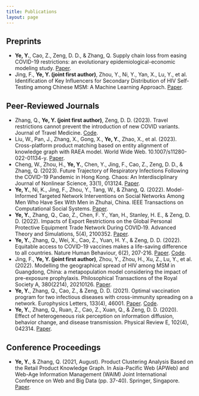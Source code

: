 ```yaml
---
title: Publications
layout: page
---
```


<h2>Preprints</h2> 
<ul>
    <li><b>Ye, Y.</b>, Cao, Z., Zeng, D. D., & Zhang, Q. Supply chain loss from easing COVID-19 restrictions: an evolutionary epidemiological-economic modeling study. <a href="https://doi.org/10.21203/rs.3.rs-2355650/v1">Paper</a>. </li>
    <li>Jing, F., <b>Ye, Y. (joint first author)</b>, Zhou, Y., Ni, Y., Yan, X., Lu, Y., et al. Identification of Key Influencers for Secondary Distribution of HIV Self-Testing among Chinese MSM: A Machine Learning Approach. <a href="https://www.medrxiv.org/content/10.1101/2021.04.19.21255584v1">Paper</a>. </li>
</ul>

<h2>Peer-Reviewed Journals</h2> 
<ul>
    <li>Zhang, Q., <b>Ye, Y. (joint first author)</b>, Zeng, D. D. (2023). Travel restrictions cannot prevent the introduction of new COVID variants. Journal of Travel Medicine. <a href="https://github.com/jianan0099/EffectiveDistance">Code</a>. </li>
    <li>Liu, W., Pan, J., Zhang, X., Gong, X., <b>Ye, Y.</b>, Zhao, X., et al. (2023). Cross-platform product matching based on entity alignment of knowledge graph with RAEA model. World Wide Web. 10.1007/s11280-022-01134-y. <a href="https://link.springer.com/article/10.1007/s11280-022-01134-y">Paper</a>. </li>
    <li>Cheng, W., Zhou, H., <b>Ye, Y.</b>, Chen, Y., Jing, F., Cao, Z., Zeng, D. D., & Zhang, Q. (2023). Future Trajectory of Respiratory Infections Following the COVID-19 Pandemic in Hong Kong. Chaos: An Interdisciplinary Journal of Nonlinear Science, 33(1), 013124. <a href="https://aip.scitation.org/doi/10.1063/5.0123870">Paper</a>. </li>
    <li><b>Ye, Y.</b>, Ni, K., Jing, F., Zhou, Y., Tang, W., & Zhang, Q. (2022). Model-Informed Targeted Network Interventions on Social Networks Among Men Who Have Sex With Men in Zhuhai, China. IEEE Transactions on Computational Social Systems. <a href="https://ieeexplore.ieee.org/abstract/document/9940227">Paper</a>. </li>
    <li><b>Ye, Y.</b>, Zhang, Q., Cao, Z., Chen, F. Y., Yan, H., Stanley, H. E., & Zeng, D. D. (2022). Impacts of Export Restrictions on the Global Personal Protective Equipment Trade Network During COVID‐19. Advanced Theory and Simulations, 5(4), 2100352. <a href="https://onlinelibrary.wiley.com/doi/full/10.1002/adts.202100352">Paper</a>. </li>
    <li><b>Ye, Y.</b>, Zhang, Q., Wei, X., Cao, Z., Yuan, H. Y., & Zeng, D. D. (2022). Equitable access to COVID-19 vaccines makes a life-saving difference to all countries. Nature Human Behaviour, 6(2), 207-216. <a href="https://www.nature.com/articles/s41562-022-01289-8">Paper</a>. <a href="https://github.com/jianan0099/VacEquity">Code</a>. </li>
    <li>Jing, F., <b>Ye, Y. (joint first author)</b>, Zhou, Y., Zhou, H., Xu, Z., Lu, Y., et al. (2022). Modelling the geographical spread of HIV among MSM in Guangdong, China: a metapopulation model considering the impact of pre-exposure prophylaxis. Philosophical Transactions of the Royal Society A, 380(2214), 20210126. <a href="https://royalsocietypublishing.org/doi/full/10.1098/rsta.2021.0126">Paper</a>. </li>
    <li><b>Ye, Y.</b>, Zhang, Q., Cao, Z., & Zeng, D. D. (2021). Optimal vaccination program for two infectious diseases with cross-immunity spreading on a network. Europhysics Letters, 133(4), 46001. <a href="https://iopscience.iop.org/article/10.1209/0295-5075/133/46001/meta">Paper</a>. <a href="https://github.com/jianan0099/VAC_">Code</a>.</li>
    <li><b>Ye, Y.</b>, Zhang, Q., Ruan, Z., Cao, Z., Xuan, Q., & Zeng, D. D. (2020). Effect of heterogeneous risk perception on information diffusion, behavior change, and disease transmission. Physical Review E, 102(4), 042314. <a href="https://journals.aps.org/pre/abstract/10.1103/PhysRevE.102.042314">Paper</a>. </li>
</ul>

<h2>Conference Proceedings</h2> 
<ul>
<li><b>Ye, Y.</b>, & Zhang, Q. (2021, August). Product Clustering Analysis Based on the Retail Product Knowledge Graph. In Asia-Pacific Web (APWeb) and Web-Age Information Management (WAIM) Joint International Conference on Web and Big Data (pp. 37-40). Springer, Singapore. <a href="https://link.springer.com/chapter/10.1007/978-981-16-8143-1_4">Paper</a>.</li>
</ul>
